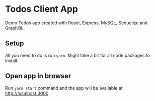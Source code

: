 # Todos Client App
Demo Todos app created with React, Express, MySQL, Sequelize and GraphQL.

## Setup
All you need to do is run `yarn`. Might take a bit for all node packages to install.

## Open app in browser
Run `yarn start` command and the app will be available at <a target="_blank" rel="noopener noreferrer" href="http://localhost:3000">http://localhost:3000</a>.